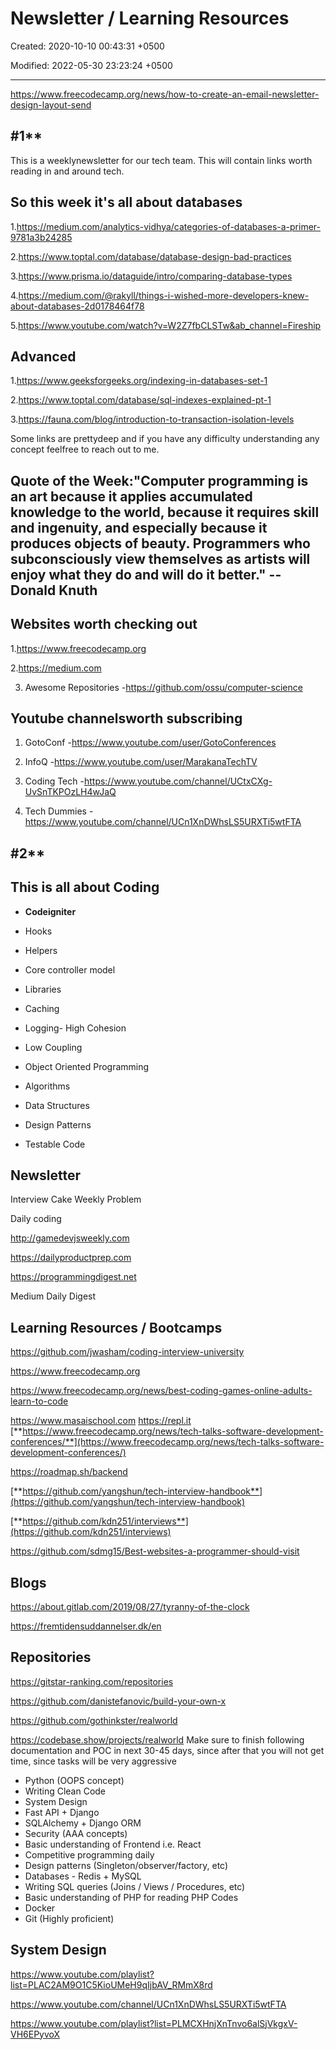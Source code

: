# Newsletter / Learning Resources

Created: 2020-10-10 00:43:31 +0500

Modified: 2022-05-30 23:23:24 +0500

---

<https://www.freecodecamp.org/news/how-to-create-an-email-newsletter-design-layout-send>

## #1**

This is a weeklynewsletter for our tech team. This will contain links worth reading in and around tech.

## So this week it's all about databases

1.<https://medium.com/analytics-vidhya/categories-of-databases-a-primer-9781a3b24285>

2.<https://www.toptal.com/database/database-design-bad-practices>

3.<https://www.prisma.io/dataguide/intro/comparing-database-types>

4.<https://medium.com/@rakyll/things-i-wished-more-developers-knew-about-databases-2d0178464f78>

5.<https://www.youtube.com/watch?v=W2Z7fbCLSTw&ab_channel=Fireship>

## Advanced

1.<https://www.geeksforgeeks.org/indexing-in-databases-set-1>

2.<https://www.toptal.com/database/sql-indexes-explained-pt-1>

3.<https://fauna.com/blog/introduction-to-transaction-isolation-levels>

Some links are prettydeep and if you have any difficulty understanding any concept feelfree to reach out to me.

## Quote of the Week:"Computer programming is an art because it applies accumulated knowledge to the world, because it requires skill and ingenuity, and especially because it produces objects of beauty. Programmers who subconsciously view themselves as artists will enjoy what they do and will do it better." -- Donald Knuth

## Websites worth checking out

1.<https://www.freecodecamp.org>

2.<https://medium.com>

3. Awesome Repositories -<https://github.com/ossu/computer-science>

## Youtube channelsworth subscribing

1. GotoConf -<https://www.youtube.com/user/GotoConferences>

2. InfoQ -<https://www.youtube.com/user/MarakanaTechTV>

3. Coding Tech -<https://www.youtube.com/channel/UCtxCXg-UvSnTKPOzLH4wJaQ>

4. Tech Dummies -<https://www.youtube.com/channel/UCn1XnDWhsLS5URXTi5wtFTA>

## #2**

## This is all about Coding

- **Codeigniter**

- Hooks

- Helpers

- Core controller model
- Libraries

- Caching

- Logging-  High Cohesion

- Low Coupling
- Object Oriented Programming
- Algorithms
- Data Structures
- Design Patterns
- Testable Code

## Newsletter

Interview Cake Weekly Problem

Daily coding

<http://gamedevjsweekly.com>

<https://dailyproductprep.com>

<https://programmingdigest.net>

Medium Daily Digest

## Learning Resources / Bootcamps

<https://github.com/jwasham/coding-interview-university>

<https://www.freecodecamp.org>

<https://www.freecodecamp.org/news/best-coding-games-online-adults-learn-to-code>

<https://www.masaischool.com>
<https://repl.it>
[**https://www.freecodecamp.org/news/tech-talks-software-development-conferences/**](https://www.freecodecamp.org/news/tech-talks-software-development-conferences/)

<https://roadmap.sh/backend>

[**https://github.com/yangshun/tech-interview-handbook**](https://github.com/yangshun/tech-interview-handbook)

[**https://github.com/kdn251/interviews**](https://github.com/kdn251/interviews)

<https://github.com/sdmg15/Best-websites-a-programmer-should-visit>

## Blogs

<https://about.gitlab.com/2019/08/27/tyranny-of-the-clock>

<https://fremtidensuddannelser.dk/en>

## Repositories

<https://gitstar-ranking.com/repositories>

<https://github.com/danistefanovic/build-your-own-x>

<https://github.com/gothinkster/realworld>

<https://codebase.show/projects/realworld>
Make sure to finish following documentation and POC in next 30-45 days, since after that you will not get time, since tasks will be very aggressive

- Python (OOPS concept)
- Writing Clean Code
- System Design
- Fast API + Django
- SQLAlchemy + Django ORM
- Security (AAA concepts)
- Basic understanding of Frontend i.e. React
- Competitive programming daily
- Design patterns (Singleton/observer/factory, etc)
- Databases - Redis + MySQL
- Writing SQL queries (Joins / Views / Procedures, etc)
- Basic understanding of PHP for reading PHP Codes
- Docker
- Git (Highly proficient)

## System Design

<https://www.youtube.com/playlist?list=PLAC2AM9O1C5KioUMeH9qIjbAV_RMmX8rd>

<https://www.youtube.com/channel/UCn1XnDWhsLS5URXTi5wtFTA>

<https://www.youtube.com/playlist?list=PLMCXHnjXnTnvo6alSjVkgxV-VH6EPyvoX>
